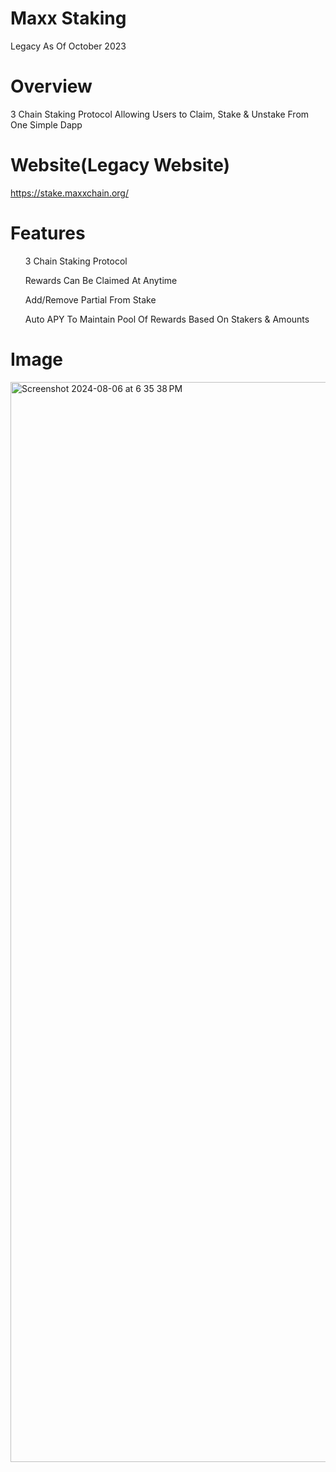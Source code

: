 # Maxx Staking
Legacy As Of October 2023

# Overview
3 Chain Staking Protocol Allowing Users to Claim, Stake & Unstake From One Simple Dapp

# Website(Legacy Website)

https://stake.maxxchain.org/

# Features

<ul>3 Chain Staking Protocol</ul>
<ul>Rewards Can Be Claimed At Anytime</ul>
<ul>Add/Remove Partial From Stake</ul>
<ul>Auto APY To Maintain Pool Of Rewards Based On Stakers & Amounts</ul>

# Image

<img width="1728" alt="Screenshot 2024-08-06 at 6 35 38 PM" src="https://github.com/user-attachments/assets/93f1da40-d77e-4e8a-9b86-36344b97625c">

